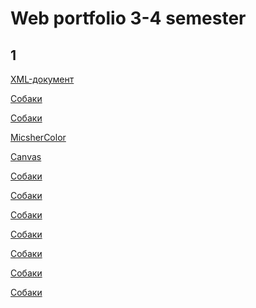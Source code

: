 # Web portfolio 3-4 semester


## 1

<p><a href="https://github.com/t-anastasia/webdevelop/tree/master/1sem/%D0%A2%D0%B5%D0%BC%D0%B0%201/XMLT-001">XML-документ</a></p>
<p><a href="dog.html">Собаки</a></p>
<p><a href="dog.html">Собаки</a></p>

<p><a href="https://github.com/t-anastasia/web/tree/master/UniversitySubjects/WEB(4sem)/Micsher Color">MicsherColor</a></p>
<p><a href="https://github.com/t-anastasia/web/tree/master/UniversitySubjects/WEB(4sem)/Canvas">Canvas</a></p>
<p><a href="dog.html">Собаки</a></p>

<p><a href="dog.html">Собаки</a></p>
<p><a href="dog.html">Собаки</a></p>
<p><a href="dog.html">Собаки</a></p>

<p><a href="dog.html">Собаки</a></p>
<p><a href="dog.html">Собаки</a></p>
<p><a href="dog.html">Собаки</a></p>
